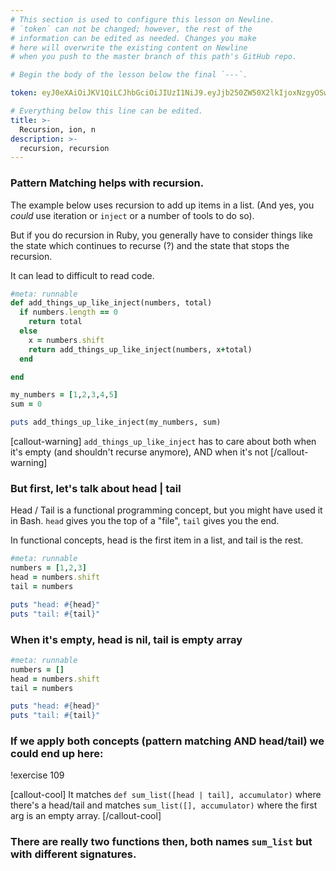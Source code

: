 ```yaml
---
# This section is used to configure this lesson on Newline.
# `token` can not be changed; however, the rest of the
# information can be edited as needed. Changes you make
# here will overwrite the existing content on Newline
# when you push to the master branch of this path's GitHub repo.

# Begin the body of the lesson below the final `---`.

token: eyJ0eXAiOiJKV1QiLCJhbGciOiJIUzI1NiJ9.eyJjb250ZW50X2lkIjoxNzgyOSwiY29udGVudF90eXBlIjoiTGVzc29uIn0.XA1EmXef-KfNPYSxF_SiNlGQfXpsy6IBddOV6KPF3co

# Everything below this line can be edited.
title: >-
  Recursion, ion, n
description: >-
  recursion, recursion
---
```


### Pattern Matching helps with recursion.

The example below uses recursion to add up items in a list. (And yes, you
_could_ use iteration or `inject` or a number of tools to do so).

But if you do recursion in Ruby, you generally have to consider things like the
state which continues to recurse (?) and the state that stops the recursion.

It can lead to difficult to read code.

```ruby
#meta: runnable
def add_things_up_like_inject(numbers, total)
  if numbers.length == 0
    return total
  else
    x = numbers.shift
    return add_things_up_like_inject(numbers, x+total)
  end

end

my_numbers = [1,2,3,4,5]
sum = 0

puts add_things_up_like_inject(my_numbers, sum)
```

[callout-warning]
`add_things_up_like_inject` has to care about both when it's empty (and shouldn't recurse anymore), AND when it's not
[/callout-warning]


### But first, let's talk about head | tail

Head / Tail is a functional programming concept, but you might have used it in
Bash. `head` gives you the top of a "file", `tail` gives you the end.

In functional concepts, head is the first item in a list, and tail is the rest.

```ruby
#meta: runnable
numbers = [1,2,3]
head = numbers.shift
tail = numbers

puts "head: #{head}"
puts "tail: #{tail}"
```

### When it's empty, head is nil, tail is **empty array**

```ruby
#meta: runnable
numbers = []
head = numbers.shift
tail = numbers

puts "head: #{head}"
puts "tail: #{tail}"
```

### If we apply both concepts (pattern matching AND head/tail) we could end up here:

!exercise 109

[callout-cool]
It matches `def sum_list([head | tail], accumulator)` where there's a head/tail and matches `sum_list([], accumulator)` where the first arg is an empty array.
[/callout-cool]


### There are really two functions then, both names `sum_list` but with different signatures.
